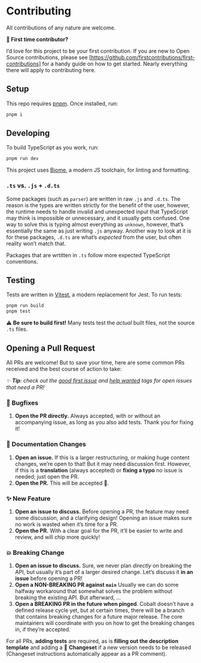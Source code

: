 # Contributing

All contributions of any nature are welcome.

**💁 First time contributor?**

I’d love for this project to be your first contribution. If you are new to Open Source contributions, please see [https://github.com/firstcontributions/first-contributions] for a handy guide on how to get started. Nearly everything there will apply to
contributing here.

## Setup

This repo requires [pnpm](https://pnpm.io/). Once installed, run:

```sh
pnpm i
```

## Developing

To build TypeScript as you work, run:

```sh
pnpm run dev
```

This project uses [Biome](https://biomejs.dev/), a modern JS toolchain, for linting and formatting.

### `.ts` vs. `.js` + `.d.ts`

Some packages (such as `parser`) are written in raw `.js` and `.d.ts`. The reason is the types are written strictly for the benefit of the user, however, the runtime needs to handle invalid and unexpected input that TypeScript may think is impossible or unnecessary, and it usually gets confused. One way to solve this is typing almost everything as `unknown`, however, that’s essentially the same as just writing `.js` anyway. Another way to look at it is for these packages, `.d.ts` are what’s _expected_ from the user, but often reality won’t match that.

Packages that are wrtitten in `.ts` follow more expected TypeScript conventions.

## Testing

Tests are written in [Vitest](https://vitest.dev), a modern replacement for Jest. To run tests:

```sh
pnpm run build
pnpm test
```

⚠️ **Be sure to build first!** Many tests test the _actual_ built files, not the source `.ts` files.

## Opening a Pull Request

All PRs are welcome! But to save your time, here are some common PRs received and the best course of action to take:

_✨ **Tip**: check out the [good first issue](https://github.com/drwpow/cobalt-ui/issues?q=is%3Aissue+is%3Aopen+label%3A%22good+first+issue%22) and [help wanted](https://github.com/drwpow/cobalt-ui/issues?q=is%3Aissue+is%3Aopen+label%3A%22help+wanted%22) tags for open issues that need a PR!_

### 🐛 Bugfixes

1. **Open the PR directly.** Always accepted, with or without an accompanying issue, as long as you also add tests. Thank you for fixing it!

### 📖 Documentation Changes

1. **Open an issue.** If this is a larger restructuring, or making huge content changes, we’re open to that! But it may need discussion first. However, if this is a **translation** (always accepted) or **fixing a typo** no issue is needed; just open the PR.
2. **Open the PR.** This will be accepted 🙂.

### ✨ New Feature

1. **Open an issue to discuss.** Before opening a PR, the feature may need some discussion, and a clarifying design! Opening an issue makes sure no work is wasted when it’s time for a PR.
2. **Open the PR.** With a clear goal for the PR, it’ll be easier to write and review, and will chip more quickly!

### 💥 Breaking Change

1. **Open an issue to discuss.** Sure, we never plan _directly_ on breaking the API, but usually it’s part of a larger desired change. Let’s discuss it **in an issue** before opening a PR!
2. **Open a NON-BREAKING PR against `main`** Usually we can do some halfway workaround that somewhat solves the problem without breaking the existing API. But afterward, …
3. **Open a BREAKING PR in the future when pinged**. Cobalt doesn’t have a defined release cycle yet, but at certain times, there will be a branch that contains breaking changes for a future major release. The core maintainers will coordinate with you on how to get the breaking changes in, if they’re accepted.

For all PRs, **adding tests** are required, as is **filling out the description template** and adding a 🦋 **Changeset** if a new version needs to be released (Changeset instructions automatically appear as a PR comment).
